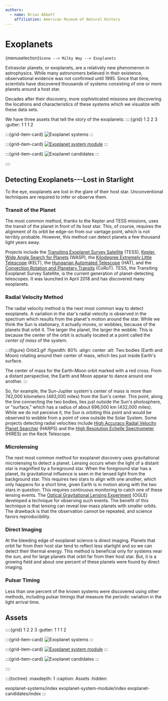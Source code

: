 ```yaml
---
authors:
  - name: Brian Abbott
    affiliation: American Museum of Natural History
---
```



# Exoplanets

{menuselection}`Scene --> Milky Way --> Exoplanets`

Extrasolar planets, or exoplanets, are a relatively new phenomenon in astrophysics. While many astronomers believed in their existence, observational evidence was not confirmed until 1995. Since that time, scientists have discovered thousands of systems consisting of one or more planets around a host star.

Decades after their discovery, more sophisticated missions are discovering the locations and characteristics of these systems which we visualize with these data sets.

We have three assets that tell the story of the exoplanets:
::::{grid} 1 2 2 3
:gutter: 1 1 1 2

:::{grid-item-card} [](./exoplanet-systems/index)
![Exoplanet systems](./exoplanet-systems/exoplanets_nightsky_cygnus.png)
:::

:::{grid-item-card} [](./exoplanet-system-module/index)
[![Exoplanet system module](./exoplanet-system-module/exoplanet_module_icon.png)](./exoplanet-system-module/index)
:::

:::{grid-item-card} [](./exoplanet-candidates/index)
![Exoplanet candidates](./exoplanet-candidates/exoplanet_candidates_galaxy.png)
:::

::::


## Detecting Exoplanets---Lost in Starlight

To the eye, exoplanets are lost in the glare of their host star. Unconventional techniques are required to infer or observe them.


### Transit of the Planet

 The most common method, thanks to the Kepler and TESS missions, uses the transit of the planet in front of its host star. This, of course, requires the alignment of its orbit be edge-on from our vantage point, which is not terribly probable. However, this method can detect planets a few thousand light years away.

Projects include the [Transiting Exoplanet Survey Satellite](https://en.wikipedia.org/wiki/Transiting_Exoplanet_Survey_Satellite) (TESS), [Kepler](https://en.wikipedia.org/wiki/Kepler_space_telescope), [Wide Angle Search for Planets](https://en.wikipedia.org/wiki/Wide_Angle_Search_for_Planets) (WASP), the [Kilodegree Extremely Little Telescope](https://en.wikipedia.org/wiki/Kilodegree_Extremely_Little_Telescope) (KELT), the [Hungarian Automated Telescope](https://en.wikipedia.org/wiki/HATNet_Project) (HAT), and the [Convection Rotation and Planetary Transits](https://en.wikipedia.org/wiki/CoRoT) (CoRoT). TESS, the Transiting Exoplanet Survey Satellite, is the current generation of planet-detecting telescopes. It was launched in April 2018 and has discovered many exoplanets.

### Radial Velocity Method

The radial velocity method is the next most common way to detect exoplanets. A variation in the star's radial velocity is observed in the spectrum which results from the planet's motion around the star. While we think the Sun is stationary, it actually moves, or wobbles, because of the planets that orbit it. The larger the planet, the larger the wobble. This is because the center of the orbit is actually located at a point called the _center of mass_ of the system. 

:::{figure} Orbit3.gif
:figwidth: 80%
:align: center
:alt: Two bodies (Earth and Moon) rotating around their center of mass, which lies just inside Earth's surface.

The center of mass for the Earth-Moon orbit marked with a red cross. From a distant perspective, the Earth and Moon appear to dance around one another.
:::

So, for example, the Sun-Jupiter system's center of mass is more than 742,000 kilometers (483,000 miles) from the Sun's center. This point, along the line connecting the two bodies, lies just outside the Sun's photosphere, or "surface," which has a radius of about 696,000 km (432,000 miles). While we do not perceive it, the Sun is orbiting this point and would be observed to wobble from a point of view outside the Solar System. Some projects detecting radial velocities include [High Accuracy Radial Velocity Planet Searcher](https://en.wikipedia.org/wiki/High_Accuracy_Radial_Velocity_Planet_Searcher) (HARPS) and the [High Resolution Echelle Spectrometer](https://en.wikipedia.org/wiki/W._M._Keck_Observatory#Instruments) (HIRES) on the Keck Telescope.




### Microlensing

The next most common method for exoplanet discovery uses gravitational microlensing to detect a planet. Lensing occurs when the light of a distant star is magnified by a foreground star. When the foreground star has a planet, its gravitational influence is seen in the lensed light from the background star. This requires two stars to align with one another, which only happens for a short time, given Earth is in motion along with the two stars in question. This requires continuous monitoring to catch one of these lensing events. The [Optical Gravitational Lensing Experiment](https://en.wikipedia.org/wiki/Optical_Gravitational_Lensing_Experiment) (OGLE) developed a technique for observing such events. The benefit of this technique is that lensing can reveal low-mass planets with smaller orbits. The drawback is that the observation cannot be repeated, and science favors reproducibility.


### Direct Imaging

At the bleeding edge of exoplanet science is direct imaging. Planets that orbit far from their host star tend to reflect less starlight and so we can detect their thermal energy. This method is beneficial only for systems near the sun, and for large planets that orbit far from their host star. But, it is a growing field and about one percent of these planets were found by direct imaging.


### Pulsar Timing

Less than one percent of the known systems were discovered using other methods, including pulsar timings that measure the periodic variation in the light arrival time.




## Assets
::::{grid} 1 2 2 3
:gutter: 1 1 1 2

:::{grid-item-card} [](./exoplanet-systems/index)
![Exoplanet systems](./exoplanet-systems/exoplanets_nightsky_cygnus.png)
:::

:::{grid-item-card} [](./exoplanet-system-module/index)
[![Exoplanet system module](./exoplanet-system-module/exoplanet_module_icon.png)](./exoplanet-system-module/index)
:::

:::{grid-item-card} [](./exoplanet-candidates/index)
![Exoplanet candidates](./exoplanet-candidates/exoplanet_candidates_galaxy.png)
:::

::::


:::{toctree}
:maxdepth: 1
:caption: Assets
:hidden:

exoplanet-systems/index
exoplanet-system-module/index
exoplanet-candidates/index
:::
